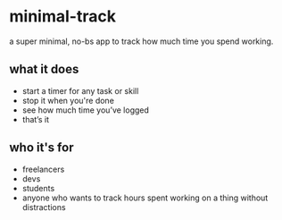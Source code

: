 # minimal-track

a super minimal, no-bs app to track how much time you spend working.

## what it does

- start a timer for any task or skill  
- stop it when you're done  
- see how much time you’ve logged  
- that’s it

## who it's for

- freelancers  
- devs  
- students  
- anyone who wants to track hours spent working on a thing without distractions